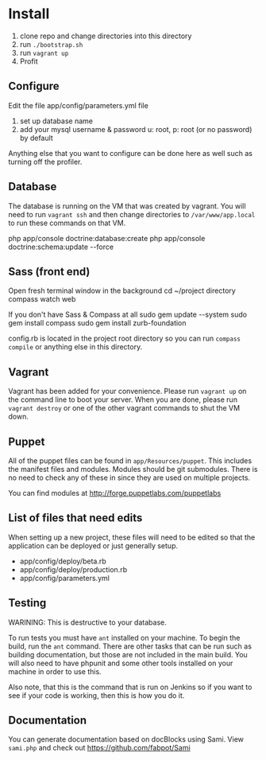 Install
=======

1) clone repo and change directories into this directory
2) run `./bootstrap.sh`
3) run `vagrant up`
4) Profit

Configure
---------

Edit the file app/config/parameters.yml file
1) set up database name
2) add your mysql username & password 
    u: root, p: root (or no password) by default

Anything else that you want to configure can be done here
as well such as turning off the profiler.

Database
--------

The database is running on the VM that was created by
vagrant. You will need to run `vagrant ssh` and then
change directories to `/var/www/app.local` to run these
commands on that VM.

php app/console doctrine:database:create
php app/console doctrine:schema:update --force

Sass (front end)
----------------

Open fresh terminal window in the background
    cd ~/project directory
    compass watch web

If you don't have Sass & Compass at all
    sudo gem update --system
    sudo gem install compass
    sudo gem install zurb-foundation

config.rb is located in the project root directory
so you can run `compass compile` or anything else in
this directory.
    
Vagrant
-------

Vagrant has been added for your convenience. Please run `vagrant up`
on the command line to boot your server. When you are done, please run
`vagrant destroy` or one of the other vagrant commands to shut the VM
down.

Puppet
------

All of the puppet files can be found in `app/Resources/puppet`. This includes
the manifest files and modules. Modules should be git submodules. There is no
need to check any of these in since they are used on multiple projects.

You can find modules at http://forge.puppetlabs.com/puppetlabs

List of files that need edits
-----------------------------

When setting up a new project, these files will need to be edited so
that the application can be deployed or just generally setup.

* app/config/deploy/beta.rb
* app/config/deploy/production.rb
* app/config/parameters.yml

Testing
-------

WARINING: This is destructive to your database.

To run tests you must have `ant` installed on your machine. To begin
the build, run the `ant` command. There are other tasks that can be run
such as building documentation, but those are not included in the main
build. You will also need to have phpunit and some other tools installed
on your machine in order to use this.

Also note, that this is the command that is run on Jenkins so if you want
to see if your code is working, then this is how you do it.

Documentation
-------------

You can generate documentation based on docBlocks using Sami. View
`sami.php` and check out https://github.com/fabpot/Sami

